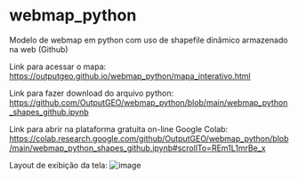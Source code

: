 # webmap_python
Modelo de webmap em python com uso de shapefile dinâmico armazenado na web (Github)

Link para acessar o mapa:
https://outputgeo.github.io/webmap_python/mapa_interativo.html

Link para fazer download do arquivo python:
https://github.com/OutputGEO/webmap_python/blob/main/webmap_python_shapes_github.ipynb

Link para abrir na plataforma gratuita on-line Google Colab:
https://colab.research.google.com/github/OutputGEO/webmap_python/blob/main/webmap_python_shapes_github.ipynb#scrollTo=REm1L1mrBe_x

Layout de exibição da tela:
![image](https://github.com/OutputGEO/webmap_python/assets/150393907/3626dcd9-aca8-4a76-b414-bbded7ea1aea)







